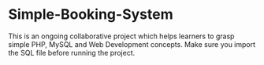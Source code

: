 # Simple-Booking-System
This is an ongoing collaborative project which helps learners to grasp simple PHP, MySQL and Web Development concepts. 
Make sure you import the SQL file before running the project.
